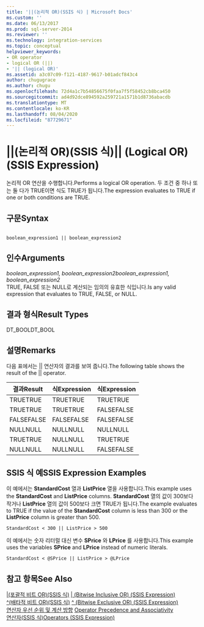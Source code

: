 ```yaml
---
title: '||(논리적 OR)(SSIS 식) | Microsoft Docs'
ms.custom: ''
ms.date: 06/13/2017
ms.prod: sql-server-2014
ms.reviewer: ''
ms.technology: integration-services
ms.topic: conceptual
helpviewer_keywords:
- OR operator
- logical OR (||)
- '|| (logical OR)'
ms.assetid: a3c07c09-f121-4187-9617-b01adcf843c4
author: chugugrace
ms.author: chugu
ms.openlocfilehash: 72d4a1c7b54856675f0faa7f5f58452cb8bca450
ms.sourcegitcommit: ad4d92dce894592a259721a1571b1d8736abacdb
ms.translationtype: MT
ms.contentlocale: ko-KR
ms.lasthandoff: 08/04/2020
ms.locfileid: "87729671"
---
```

# <a name="-logical-or-ssis-expression"></a><span data-ttu-id="dcfd4-102">||(논리적 OR)(SSIS 식)</span><span class="sxs-lookup"><span data-stu-id="dcfd4-102">|| (Logical OR) (SSIS Expression)</span></span>
  <span data-ttu-id="dcfd4-103">논리적 OR 연산을 수행합니다.</span><span class="sxs-lookup"><span data-stu-id="dcfd4-103">Performs a logical OR operation.</span></span> <span data-ttu-id="dcfd4-104">두 조건 중 하나 또는 둘 다가 TRUE이면 식도 TRUE가 됩니다.</span><span class="sxs-lookup"><span data-stu-id="dcfd4-104">The expression evaluates to TRUE if one or both conditions are TRUE.</span></span>  
  
## <a name="syntax"></a><span data-ttu-id="dcfd4-105">구문</span><span class="sxs-lookup"><span data-stu-id="dcfd4-105">Syntax</span></span>  
  
```  
  
boolean_expression1 || boolean_expression2  
```  
  
## <a name="arguments"></a><span data-ttu-id="dcfd4-106">인수</span><span class="sxs-lookup"><span data-stu-id="dcfd4-106">Arguments</span></span>  
 <span data-ttu-id="dcfd4-107">*boolean_expression1, boolean_expression2*</span><span class="sxs-lookup"><span data-stu-id="dcfd4-107">*boolean_expression1, boolean_expression2*</span></span>  
 <span data-ttu-id="dcfd4-108">TRUE, FALSE 또는 NULL로 계산되는 임의의 유효한 식입니다.</span><span class="sxs-lookup"><span data-stu-id="dcfd4-108">Is any valid expression that evaluates to TRUE, FALSE, or NULL.</span></span>  
  
## <a name="result-types"></a><span data-ttu-id="dcfd4-109">결과 형식</span><span class="sxs-lookup"><span data-stu-id="dcfd4-109">Result Types</span></span>  
 <span data-ttu-id="dcfd4-110">DT_BOOL</span><span class="sxs-lookup"><span data-stu-id="dcfd4-110">DT_BOOL</span></span>  
  
## <a name="remarks"></a><span data-ttu-id="dcfd4-111">설명</span><span class="sxs-lookup"><span data-stu-id="dcfd4-111">Remarks</span></span>  
 <span data-ttu-id="dcfd4-112">다음 표에서는 || 연산자의 결과를 보여 줍니다.</span><span class="sxs-lookup"><span data-stu-id="dcfd4-112">The following table shows the result of the || operator.</span></span>  
  
|<span data-ttu-id="dcfd4-113">결과</span><span class="sxs-lookup"><span data-stu-id="dcfd4-113">Result</span></span>|<span data-ttu-id="dcfd4-114">식</span><span class="sxs-lookup"><span data-stu-id="dcfd4-114">Expression</span></span>|<span data-ttu-id="dcfd4-115">식</span><span class="sxs-lookup"><span data-stu-id="dcfd4-115">Expression</span></span>|  
|------------|----------------|----------------|  
|<span data-ttu-id="dcfd4-116">TRUE</span><span class="sxs-lookup"><span data-stu-id="dcfd4-116">TRUE</span></span>|<span data-ttu-id="dcfd4-117">TRUE</span><span class="sxs-lookup"><span data-stu-id="dcfd4-117">TRUE</span></span>|<span data-ttu-id="dcfd4-118">TRUE</span><span class="sxs-lookup"><span data-stu-id="dcfd4-118">TRUE</span></span>|  
|<span data-ttu-id="dcfd4-119">TRUE</span><span class="sxs-lookup"><span data-stu-id="dcfd4-119">TRUE</span></span>|<span data-ttu-id="dcfd4-120">TRUE</span><span class="sxs-lookup"><span data-stu-id="dcfd4-120">TRUE</span></span>|<span data-ttu-id="dcfd4-121">FALSE</span><span class="sxs-lookup"><span data-stu-id="dcfd4-121">FALSE</span></span>|  
|<span data-ttu-id="dcfd4-122">FALSE</span><span class="sxs-lookup"><span data-stu-id="dcfd4-122">FALSE</span></span>|<span data-ttu-id="dcfd4-123">FALSE</span><span class="sxs-lookup"><span data-stu-id="dcfd4-123">FALSE</span></span>|<span data-ttu-id="dcfd4-124">FALSE</span><span class="sxs-lookup"><span data-stu-id="dcfd4-124">FALSE</span></span>|  
|<span data-ttu-id="dcfd4-125">NULL</span><span class="sxs-lookup"><span data-stu-id="dcfd4-125">NULL</span></span>|<span data-ttu-id="dcfd4-126">NULL</span><span class="sxs-lookup"><span data-stu-id="dcfd4-126">NULL</span></span>|<span data-ttu-id="dcfd4-127">NULL</span><span class="sxs-lookup"><span data-stu-id="dcfd4-127">NULL</span></span>|  
|<span data-ttu-id="dcfd4-128">TRUE</span><span class="sxs-lookup"><span data-stu-id="dcfd4-128">TRUE</span></span>|<span data-ttu-id="dcfd4-129">NULL</span><span class="sxs-lookup"><span data-stu-id="dcfd4-129">NULL</span></span>|<span data-ttu-id="dcfd4-130">TRUE</span><span class="sxs-lookup"><span data-stu-id="dcfd4-130">TRUE</span></span>|  
|<span data-ttu-id="dcfd4-131">NULL</span><span class="sxs-lookup"><span data-stu-id="dcfd4-131">NULL</span></span>|<span data-ttu-id="dcfd4-132">NULL</span><span class="sxs-lookup"><span data-stu-id="dcfd4-132">NULL</span></span>|<span data-ttu-id="dcfd4-133">FALSE</span><span class="sxs-lookup"><span data-stu-id="dcfd4-133">FALSE</span></span>|  
  
## <a name="ssis-expression-examples"></a><span data-ttu-id="dcfd4-134">SSIS 식 예</span><span class="sxs-lookup"><span data-stu-id="dcfd4-134">SSIS Expression Examples</span></span>  
 <span data-ttu-id="dcfd4-135">이 예에서는 **StandardCost** 열과 **ListPrice** 열을 사용합니다.</span><span class="sxs-lookup"><span data-stu-id="dcfd4-135">This example uses the **StandardCost** and **ListPrice** columns.</span></span> <span data-ttu-id="dcfd4-136">**StandardCost** 열의 값이 300보다 작거나 **ListPrice** 열의 값이 500보다 크면 TRUE가 됩니다.</span><span class="sxs-lookup"><span data-stu-id="dcfd4-136">The example evaluates to TRUE if the value of the **StandardCost** column is less than 300 or the **ListPrice** column is greater than 500.</span></span>  
  
```  
StandardCost < 300 || ListPrice > 500  
```  
  
 <span data-ttu-id="dcfd4-137">이 예에서는 숫자 리터럴 대신 변수 **SPrice** 와 **LPrice** 를 사용합니다.</span><span class="sxs-lookup"><span data-stu-id="dcfd4-137">This example uses the variables **SPrice** and **LPrice** instead of numeric literals.</span></span>  
  
```  
StandardCost < @SPrice || ListPrice > @LPrice  
```  
  
## <a name="see-also"></a><span data-ttu-id="dcfd4-138">참고 항목</span><span class="sxs-lookup"><span data-stu-id="dcfd4-138">See Also</span></span>  
 <span data-ttu-id="dcfd4-139">[&#124;&#40;포괄적 비트 OR&#41;&#40;SSIS 식&#41;](bitwise-inclusive-or-ssis-expression.md) </span><span class="sxs-lookup"><span data-stu-id="dcfd4-139">[&#124; &#40;Bitwise Inclusive OR&#41; &#40;SSIS Expression&#41;](bitwise-inclusive-or-ssis-expression.md) </span></span>  
 <span data-ttu-id="dcfd4-140">[^&#40;배타적 비트 OR&#41;&#40;SSIS 식&#41;](bitwise-exclusive-or-ssis-expression.md) </span><span class="sxs-lookup"><span data-stu-id="dcfd4-140">[^ &#40;Bitwise Exclusive OR&#41; &#40;SSIS Expression&#41;](bitwise-exclusive-or-ssis-expression.md) </span></span>  
 <span data-ttu-id="dcfd4-141">[연산자 우선 순위 및 계산 방향](operator-precedence-and-associativity.md) </span><span class="sxs-lookup"><span data-stu-id="dcfd4-141">[Operator Precedence and Associativity](operator-precedence-and-associativity.md) </span></span>  
 [<span data-ttu-id="dcfd4-142">연산자&#40;SSIS 식&#41;</span><span class="sxs-lookup"><span data-stu-id="dcfd4-142">Operators &#40;SSIS Expression&#41;</span></span>](operators-ssis-expression.md)  
  
  
